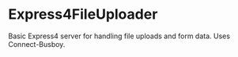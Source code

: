 Express4FileUploader
====================

Basic Express4 server for handling file uploads and form data. Uses Connect-Busboy.
